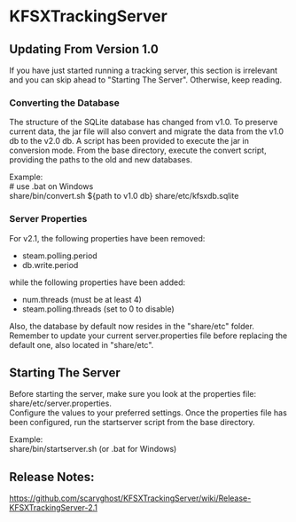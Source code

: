 KFSXTrackingServer
==================

## Updating From Version 1.0
If you have just started running a tracking server, this section is irrelevant and you can skip ahead 
to "Starting The Server".  Otherwise, keep reading.

### Converting the Database
The structure of the SQLite database has changed from v1.0.  To preserve current data, the jar file 
will also convert and migrate the data from the v1.0 db to the v2.0 db.  A script has been provided 
to execute the jar in conversion mode.  From the base directory, execute the convert script, providing 
the paths to the old and new databases.

Example:  
    # use .bat on Windows  
    share/bin/convert.sh ${path to v1.0 db} share/etc/kfsxdb.sqlite  
    
### Server Properties
For v2.1, the following properties have been removed:
* steam.polling.period
* db.write.period

while the following properties have been added:
* num.threads (must be at least 4)
* steam.polling.threads (set to 0 to disable)

Also, the database by default now resides in the "share/etc" folder.  Remember to update your current 
server.properties file before replacing the default one, also located in "share/etc".  

## Starting The Server
Before starting the server, make sure you look at the properties file: share/etc/server.properties.  
Configure the values to your preferred settings.  Once the properties file has been configured, run 
the startserver script from the base directory.

Example:  
    share/bin/startserver.sh (or .bat for Windows)  

## Release Notes:
https://github.com/scaryghost/KFSXTrackingServer/wiki/Release-KFSXTrackingServer-2.1
